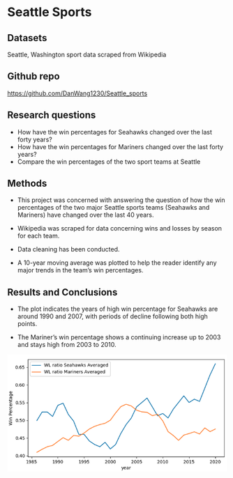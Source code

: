 # Seattle Sports
## Datasets

Seattle, Washington sport data scraped from Wikipedia

## Github repo

https://github.com/DanWang1230/Seattle_sports

## Research questions

* How have the win percentages for Seahawks changed over the last forty years?
* How have the win percentages for Mariners changed over the last forty years?
* Compare the win percentages of the two sport teams at Seattle

## Methods

* This project was concerned with answering the question of how the win percentages of the two major Seattle sports teams (Seahawks and Mariners) have changed over the last 40 years.

* Wikipedia was scraped for data concerning wins and losses by season for each team. 

* Data cleaning has been conducted.

* A 10-year moving average was plotted to help the reader identify any major trends in the team’s win percentages.

## Results and Conclusions

* The plot indicates the years of high win percentage for Seahawks are around 1990 and 2007, with periods of decline following both high points.

* The Mariner’s win percentage shows a continuing increase up to 2003 and stays high from 2003 to 2010.

![img1](images_seattle_sports/assignment4_result.png)